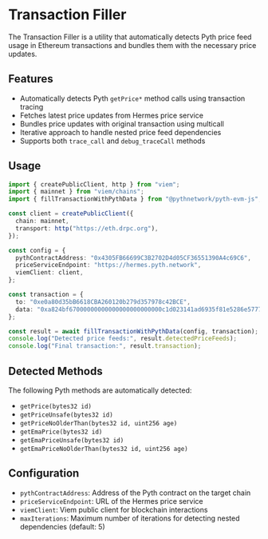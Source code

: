 # Transaction Filler

The Transaction Filler is a utility that automatically detects Pyth price feed usage in Ethereum transactions and bundles them with the necessary price updates.

## Features

- Automatically detects Pyth `getPrice*` method calls using transaction tracing
- Fetches latest price updates from Hermes price service
- Bundles price updates with original transaction using multicall
- Iterative approach to handle nested price feed dependencies
- Supports both `trace_call` and `debug_traceCall` methods

## Usage

```typescript
import { createPublicClient, http } from "viem";
import { mainnet } from "viem/chains";
import { fillTransactionWithPythData } from "@pythnetwork/pyth-evm-js";

const client = createPublicClient({
  chain: mainnet,
  transport: http("https://eth.drpc.org"),
});

const config = {
  pythContractAddress: "0x4305FB66699C3B2702D4d05CF36551390A4c69C6",
  priceServiceEndpoint: "https://hermes.pyth.network",
  viemClient: client,
};

const transaction = {
  to: "0xe0a80d35bB6618CBA260120b279d357978c42BCE",
  data: "0xa824bf67000000000000000000000000c1d023141ad6935f81e5286e577768b75c9ff8e90000000000000000000000000000000000000000000000000000000000000001",
};

const result = await fillTransactionWithPythData(config, transaction);
console.log("Detected price feeds:", result.detectedPriceFeeds);
console.log("Final transaction:", result.transaction);
```

## Detected Methods

The following Pyth methods are automatically detected:
- `getPrice(bytes32 id)`
- `getPriceUnsafe(bytes32 id)`
- `getPriceNoOlderThan(bytes32 id, uint256 age)`
- `getEmaPrice(bytes32 id)`
- `getEmaPriceUnsafe(bytes32 id)`
- `getEmaPriceNoOlderThan(bytes32 id, uint256 age)`

## Configuration

- `pythContractAddress`: Address of the Pyth contract on the target chain
- `priceServiceEndpoint`: URL of the Hermes price service
- `viemClient`: Viem public client for blockchain interactions
- `maxIterations`: Maximum number of iterations for detecting nested dependencies (default: 5)
